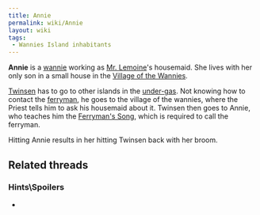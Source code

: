 ```yaml
---
title: Annie
permalink: wiki/Annie
layout: wiki
tags:
 - Wannies Island inhabitants
---
```


**Annie** is a [wannie](wannie "wikilink") working as [Mr.
Lemoine](Mr._Lemoine "wikilink")'s housemaid. She lives with her only
son in a small house in the [Village of the
Wannies](Village_of_the_Wannies "wikilink").

[Twinsen](Twinsen "wikilink") has to go to other islands in the
[under-gas](under-gas "wikilink"). Not knowing how to contact the
[ferryman](ferryman "wikilink"), he goes to the village of the wannies,
where the Priest tells him to ask his housemaid about it. Twinsen then
goes to Annie, who teaches him the [Ferryman's
Song](Ferryman's_Song "wikilink"), which is required to call the
ferryman.

Hitting Annie results in her hitting Twinsen back with her broom.

## Related threads

### Hints\Spoilers

- 
